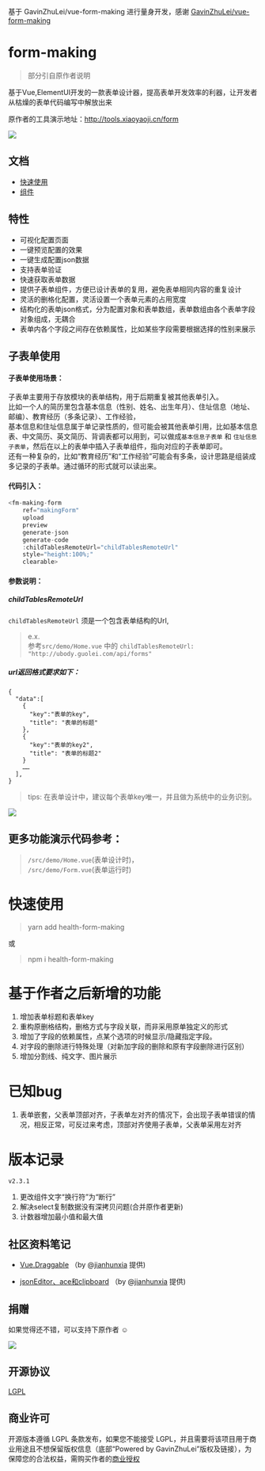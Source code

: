 基于 GavinZhuLei/vue-form-making 进行量身开发，感谢 [GavinZhuLei/vue-form-making](https://github.com/GavinZhuLei/vue-form-making)

# form-making
> 部分引自原作者说明

基于Vue,ElementUI开发的一款表单设计器，提高表单开发效率的利器，让开发者从枯燥的表单代码编写中解放出来

原作者的工具演示地址：http://tools.xiaoyaoji.cn/form

![](https://user-gold-cdn.xitu.io/2018/9/27/1661a6cd60454273)


## 文档

* [快速使用](https://www.yuque.com/zhulei-sbpfz/ua9nar/mdgwki)
* [组件](https://www.yuque.com/zhulei-sbpfz/ua9nar/vtebqs)

## 特性

* 可视化配置页面
* 一键预览配置的效果
* 一键生成配置json数据
* 支持表单验证
* 快速获取表单数据
* 提供子表单组件，方便已设计表单的复用，避免表单相同内容的重复设计
* 灵活的删格化配置，灵活设置一个表单元素的占用宽度
* 结构化的表单json格式，分为配置对象和表单数组，表单数组由各个表单字段对象组成，无耦合
* 表单内各个字段之间存在依赖属性，比如某些字段需要根据选择的性别来展示

## 子表单使用
#### 子表单使用场景：
子表单主要用于存放模块的表单结构，用于后期重复被其他表单引入。  
比如一个人的简历里包含基本信息（性别、姓名、出生年月）、住址信息（地址、邮编）、教育经历（多条记录）、工作经验，  
基本信息和住址信息属于单记录性质的，但可能会被其他表单引用，比如基本信息表、中文简历、英文简历、背调表都可以用到，可以做成`基本信息子表单` 和 `住址信息子表单`，然后在以上的表单中插入子表单组件，指向对应的子表单即可。  
还有一种复杂的，比如“教育经历”和“工作经验”可能会有多条，设计思路是组装成多记录的子表单。通过循环的形式就可以读出来。  

#### 代码引入：
```javascript
<fm-making-form
    ref="makingForm"
    upload
    preview
    generate-json
    generate-code
    :childTablesRemoteUrl="childTablesRemoteUrl"
    style="height:100%;"
    clearable>
```
#### 参数说明：
##### childTablesRemoteUrl
`childTablesRemoteUrl` 须是一个包含表单结构的Url,  
> e.x.   
> 参考`src/demo/Home.vue` 中的 `childTablesRemoteUrl: "http://ubody.guolei.com/api/forms"`
##### url返回格式要求如下：
```
{
  "data":[
    {
      "key":"表单的key",
      "title": "表单的标题"
    },
    {
      "key":"表单的key2",
      "title": "表单的标题2"
    }
    ……
  ],
}
```
> tips: 在表单设计中，建议每个表单key唯一，并且做为系统中的业务识别。


![](http://qiniu.guolei.me/WX20191127-145556.png)


## 更多功能演示代码参考：  
> `/src/demo/Home.vue`(表单设计时)，  
> `/src/demo/Form.vue`(表单运行时)

# 快速使用
> yarn add health-form-making

或  

> npm i health-form-making

# 基于作者之后新增的功能
1. 增加表单标题和表单key
2. 重构原删格结构，删格方式与字段关联，而非采用原单独定义的形式
3. 增加了字段的依赖属性，点某个选项的时候显示/隐藏指定字段。
4. 对字段的删除进行特殊处理（对新加字段的删除和原有字段删除进行区别）
5. 增加分割线、纯文字、图片展示

# 已知bug
1. 表单嵌套，父表单顶部对齐，子表单左对齐的情况下，会出现子表单错误的情况，相反正常，可反过来考虑，顶部对齐使用子表单，父表单采用左对齐

# 版本记录
`v2.3.1`
1. 更改组件文字“换行符”为“断行”
2. 解决select复制数据没有深拷贝问题(合并原作者更新)
3. 计数器增加最小值和最大值

## 社区资料笔记

* [Vue.Draggable](https://note.youdao.com/share/?id=f525c8897d9d7f6648bc28d59f5d03f4&type=note#/) （by @[jianhunxia](https://github.com/jianhunxia) 提供)

* [jsonEditor、ace和clipboard](https://note.youdao.com/share/?id=4cb3b53c76cb9f5f733f171529f71501&type=note#/) （by @[jianhunxia](https://github.com/jianhunxia) 提供)

## 捐赠 

如果觉得还不错，可以支持下原作者 ☺

![](https://user-gold-cdn.xitu.io/2018/10/28/166ba780bb01fef7?w=2304&h=1050&f=jpeg&s=197327)

## 开源协议

[LGPL](https://opensource.org/licenses/LGPL-3.0)

## 商业许可

开源版本遵循 LGPL 条款发布，如果您不能接受 LGPL，并且需要将该项目用于商业用途且不想保留版权信息（底部“Powered by GavinZhuLei”版权及链接），为保障您的合法权益，需购买作者的[商业授权](http://tools.xiaoyaoji.cn/form/#/price)